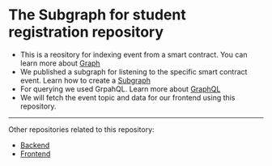 # The Subgraph for student registration repository
- This is a reository for indexing event from a smart contract. You can learn more about [Graph](https://thegraph.com/en/)
- We published a subgraph for listening to the specific smart contract event. Learn how to create a [Subgraph](https://thegraph.com/docs/en/developing/creating-a-subgraph/)
- For querying we used GrpahQL. Learn more about [GraphQL](https://graphql.org/)
- We will fetch the event topic and data for our frontend using this repository. 
---
Other repositories related to this repository:
- [Backend](https://github.com/ihossain-6/student-registration)
- [Frontend](https://github.com/ihossain-6/student-registration-frontend)
 
